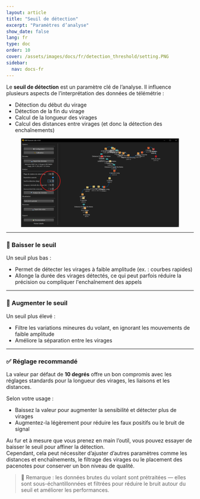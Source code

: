 ```yaml
---
layout: article
title: "Seuil de détection"
excerpt: "Paramètres d’analyse"
show_date: false
lang: fr
type: doc
order: 10
cover: /assets/images/docs/fr/detection_threshold/setting.PNG
sidebar:
  nav: docs-fr
---
```


Le **seuil de détection** est un paramètre clé de l’analyse. Il influence plusieurs aspects de l’interprétation des données de télémétrie :

- Détection du début du virage  
- Détection de la fin du virage  
- Calcul de la longueur des virages  
- Calcul des distances entre virages (et donc la détection des enchaînements)

<div class="cell cell--12 cell--md-6">
  <figure>
    <a data-gallery href="/assets/images/docs/fr/detection_threshold/setting.PNG">
      <img src="/assets/images/docs/fr/detection_threshold/setting.PNG" style="display: block; margin: 0 auto; max-width: 100%;" alt="Detection Threshold Setting" />
    </a>
  </figure>
</div>

---

### 🔽 Baisser le seuil

Un seuil plus bas :

- Permet de détecter les virages à faible amplitude (ex. : courbes rapides)
- Allonge la durée des virages détectés, ce qui peut parfois réduire la précision ou compliquer l'enchaînement des appels

---

### 🔼 Augmenter le seuil

Un seuil plus élevé :

- Filtre les variations mineures du volant, en ignorant les mouvements de faible amplitude
- Améliore la séparation entre les virages

---

### ✅ Réglage recommandé

La valeur par défaut de **10 degrés** offre un bon compromis avec les réglages standards pour la longueur des virages, les liaisons et les distances.

Selon votre usage :

- Baissez la valeur pour augmenter la sensibilité et détecter plus de virages  
- Augmentez-la légèrement pour réduire les faux positifs ou le bruit de signal

Au fur et à mesure que vous prenez en main l’outil, vous pouvez essayer de baisser le seuil pour affiner la détection.  
Cependant, cela peut nécessiter d’ajuster d’autres paramètres comme les distances et enchaînements, le filtrage des virages ou le placement des pacenotes pour conserver un bon niveau de qualité.

> 📌 Remarque : les données brutes du volant sont prétraitées — elles sont sous-échantillonnées et filtrées pour réduire le bruit autour du seuil et améliorer les performances.
